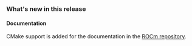 <!-- markdownlint-disable first-line-h1 -->
<!-- markdownlint-disable no-duplicate-header -->

### What's new in this release

#### Documentation

CMake support is added for the documentation in the [ROCm repository](https://github.com/RadeonOpenCompute/ROCm).
